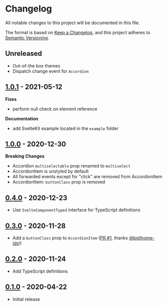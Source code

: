 # Changelog

All notable changes to this project will be documented in this file.

The format is based on [Keep a Changelog](https://keepachangelog.com/en/1.0.0/),
and this project adheres to [Semantic Versioning](https://semver.org/spec/v2.0.0.html).

## Unreleased

- Out-of-the box themes
- Dispatch change event for `Accordion`

## [1.0.1](https://github.com/metonym/svelte-accessible-accordion/releases/tag/v1.0.1) - 2021-05-12

**Fixes**

- perform null check on element reference

**Documentation**

- add SvelteKit example located in the `example` folder

## [1.0.0](https://github.com/metonym/svelte-accessible-accordion/releases/tag/v1.0.0) - 2020-12-30

**Breaking Changes**

- Accordion `multiselectable` prop renamed to `multiselect`
- AccordionItem is unstyled by default
- All forwarded events except for "click" are removed from AccordionItem
- AccordionItem: `buttonClass` prop is removed

## [0.4.0](https://github.com/metonym/svelte-accessible-accordion/releases/tag/v0.4.0) - 2020-12-23

- Use `SvelteComponentTyped` interface for TypeScript definitions

## [0.3.0](https://github.com/metonym/svelte-accessible-accordion/releases/tag/v0.3.0) - 2020-11-28

- Add a `buttonClass` prop to `AccordionItem` ([PR #1](https://github.com/metonym/svelte-accessible-accordion/pull/1), thanks [@bgilhome-lds](https://github.com/bgilhome-lds)!)

## [0.2.0](https://github.com/metonym/svelte-accessible-accordion/releases/tag/v0.2.0) - 2020-11-24

- Add TypeScript definitions

## [0.1.0](https://github.com/metonym/svelte-accessible-accordion/releases/tag/v0.1.0) - 2020-04-22

- Initial release

